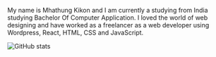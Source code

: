 My name is Mhathung Kikon and I am currently a studying from India studying Bachelor Of Computer Application. I loved the world of web designing and have worked as a freelancer as a web developer using Wordpress, React, HTML, CSS and JavaScript.

![GitHub stats](https://github-readme-stats.vercel.app/api?username=mhathung&show_icons=true)  
